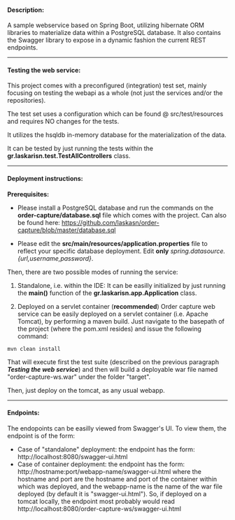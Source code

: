 #### Description:

A sample webservice based on Spring Boot, utilizing hibernate ORM libraries to materialize data within a PostgreSQL database.
It also contains the Swagger library to expose in a dynamic fashion the current REST endpoints.

---
#### Testing the web service:

This project comes with a preconfigured (integration) test set, mainly focusing on testing the webapi as a whole (not just the services and/or the repositories). 

The test set uses a configuration which can be found @ src/test/resources
and requires NO changes for the tests.

It utilizes the hsqldb in-memory database for the materialization of the data.

It can be tested by just running the tests within the **gr.laskarisn.test.TestAllControllers** class.

---

#### Deployment instructions:

**Prerequisites:** 

+ Please install a PostgreSQL database and run the commands on the **order-capture/database.sql** file which comes with the project. Can also be found here: https://github.com/laskasn/order-capture/blob/master/database.sql 

+ Please edit the **src/main/resources/application.properties** file to reflect your specific database deployment.
Edit **only** *spring.datasource.{url,username,password}*.


Then, there are two possible modes of running the service:

1. Standalone, i.e. within the IDE: 
It can be easilly initialized by just running the **main()** function of the **gr.laskarisn.app.Application** class.

2. Deployed on a servlet container (**recommended**)
Order capture web service can be easily deployed on a servlet container (i.e. Apache Tomcat), by performing a maven build.
Just navigate to the basepath of the project (where the pom.xml resides) and issue the following command:

```
mvn clean install
```
That will execute first the test suite (described on the previous paragraph **_Testing the web service_**) and then will build a deployable war file named "order-capture-ws.war" under the folder "target".

Then, just deploy on the tomcat, as any usual webapp.

---
#### Endpoints:

The endopoints can be easilly viewed from Swagger's UI.
To view them, the endpoint is of the form:

* Case of "standalone" deployment: the endpoint has the form: http://localhost:8080/swagger-ui.html
* Case of container deployment: the endpoint has the form: http://hostname:port/webapp-name/swagger-ui.html
where the hostname and port are the hostname and port of the container within which was deployed, and the webapp-name is the name of the war file deployed (by default it is "swagger-ui.html"). So, if deployed on a tomcat locally, the endpoint most probably would read http://localhost:8080/order-capture-ws/swagger-ui.html 
